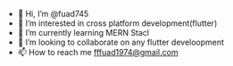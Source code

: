 - 👋 Hi, I’m @fuad745
- 👀 I’m interested in cross platform development(flutter)
- 🌱 I’m currently learning MERN Stacl
- 💞️ I’m looking to collaborate on any flutter develoopment
- 📫 How to reach me fffuad1974@gmail.com

<!---
fuad745/fuad745 is a ✨ special ✨ repository because its `README.md` (this file) appears on your GitHub profile.
You can click the Preview link to take a look at your changes.
--->
